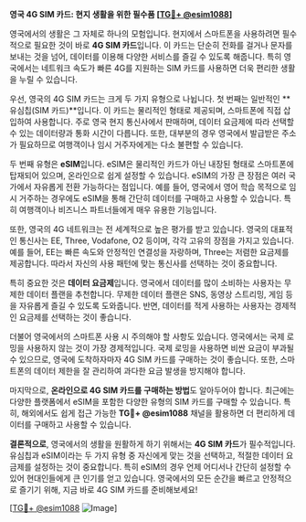 **영국 4G SIM 카드: 현지 생활을 위한 필수품 [[TG💪+ @esim1088](https://t.me/s/esim1088)]**

영국에서의 생활은 그 자체로 하나의 모험입니다. 현지에서 스마트폰을 사용하려면 필수적으로 필요한 것이 바로 **4G SIM 카드**입니다. 이 카드는 단순히 전화를 걸거나 문자를 보내는 것을 넘어, 데이터를 이용해 다양한 서비스를 즐길 수 있도록 해줍니다. 특히 영국에서는 네트워크 속도가 빠른 4G를 지원하는 SIM 카드를 사용하면 더욱 편리한 생활을 누릴 수 있습니다.

우선, 영국의 4G SIM 카드는 크게 두 가지 유형으로 나뉩니다. 첫 번째는 일반적인 **유심칩(SIM 카드)**입니다. 이 카드는 물리적인 형태로 제공되며, 스마트폰에 직접 삽입하여 사용합니다. 주로 영국 현지 통신사에서 판매하며, 데이터 요금제에 따라 선택할 수 있는 데이터량과 통화 시간이 다릅니다. 또한, 대부분의 경우 영국에서 발급받은 주소가 필요하므로 여행객이나 임시 거주자에게는 다소 불편할 수 있습니다.

두 번째 유형은 **eSIM**입니다. eSIM은 물리적인 카드가 아닌 내장된 형태로 스마트폰에 탑재되어 있으며, 온라인으로 쉽게 설정할 수 있습니다. eSIM의 가장 큰 장점은 여러 국가에서 자유롭게 전환 가능하다는 점입니다. 예를 들어, 영국에서 영어 학습 목적으로 임시 거주하는 경우에도 eSIM을 통해 간단히 데이터를 구매하고 사용할 수 있습니다. 특히 여행객이나 비즈니스 파트너들에게 매우 유용한 기능입니다.

또한, 영국의 4G 네트워크는 전 세계적으로 높은 평가를 받고 있습니다. 영국의 대표적인 통신사는 EE, Three, Vodafone, O2 등이며, 각각 고유의 장점을 가지고 있습니다. 예를 들어, EE는 빠른 속도와 안정적인 연결성을 자랑하며, Three는 저렴한 요금제를 제공합니다. 따라서 자신의 사용 패턴에 맞는 통신사를 선택하는 것이 중요합니다.

특히 중요한 것은 **데이터 요금제**입니다. 영국에서 데이터를 많이 소비하는 사용자는 무제한 데이터 플랜을 추천합니다. 무제한 데이터 플랜은 SNS, 동영상 스트리밍, 게임 등을 자유롭게 즐길 수 있도록 도와줍니다. 반면, 데이터를 적게 사용하는 사용자는 경제적인 요금제를 선택하는 것이 좋습니다.

더불어 영국에서의 스마트폰 사용 시 주의해야 할 사항도 있습니다. 영국에서는 국제 로밍을 사용하지 않는 것이 가장 경제적입니다. 국제 로밍을 사용하면 비싼 요금이 부과될 수 있으므로, 영국에 도착하자마자 4G SIM 카드를 구매하는 것이 좋습니다. 또한, 스마트폰의 데이터 제한을 잘 관리하여 과다한 요금 발생을 방지해야 합니다.

마지막으로, **온라인으로 4G SIM 카드를 구매하는 방법**도 알아두어야 합니다. 최근에는 다양한 플랫폼에서 eSIM을 포함한 다양한 유형의 SIM 카드를 구매할 수 있습니다. 특히, 해외에서도 쉽게 접근 가능한 **TG💪+ @esim1088** 채널을 활용하면 더 편리하게 데이터를 구매하고 사용할 수 있습니다.

**결론적으로**, 영국에서의 생활을 원활하게 하기 위해서는 **4G SIM 카드**가 필수적입니다. 유심칩과 eSIM이라는 두 가지 유형 중 자신에게 맞는 것을 선택하고, 적절한 데이터 요금제를 설정하는 것이 중요합니다. 특히 eSIM의 경우 언제 어디서나 간단히 설정할 수 있어 현대인들에게 큰 인기를 얻고 있습니다. 영국에서의 모든 순간을 빠르고 안정적으로 즐기기 위해, 지금 바로 4G SIM 카드를 준비해보세요!

[[TG💪+ @esim1088](https://t.me/s/esim1088) ![Image](https://i.postimg.cc/Y0z9fWf4/image.png)]